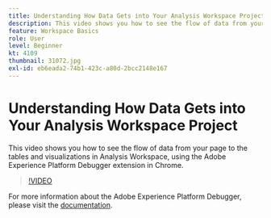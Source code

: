 ```yaml
---
title: Understanding How Data Gets into Your Analysis Workspace Project
description: This video shows you how to see the flow of data from your page to the tables and visualizations in Analysis Workspace, using the Adobe Experience Platform Debugger extension in Chrome.
feature: Workspace Basics
role: User
level: Beginner
kt: 4109
thumbnail: 31072.jpg
exl-id: eb6eada2-74b1-423c-a80d-2bcc2148e167
---
```

# Understanding How Data Gets into Your Analysis Workspace Project

This video shows you how to see the flow of data from your page to the tables and visualizations in Analysis Workspace, using the Adobe Experience Platform Debugger extension in Chrome.

>[!VIDEO](https://video.tv.adobe.com/v/31072/?quality=12&learn=on)

For more information about the Adobe Experience Platform Debugger, please visit the [documentation](https://experienceleague.adobe.com/docs/debugger/using-v2/experience-cloud-debugger.html).

